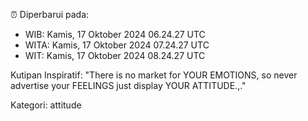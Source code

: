 ⏰ Diperbarui pada:
- WIB: Kamis, 17 Oktober 2024 06.24.27 UTC
- WITA: Kamis, 17 Oktober 2024 07.24.27 UTC
- WIT: Kamis, 17 Oktober 2024 08.24.27 UTC

Kutipan Inspiratif:
"There is no market for YOUR EMOTIONS, so never advertise your FEELINGS just display YOUR ATTITUDE.,."


Kategori: attitude

